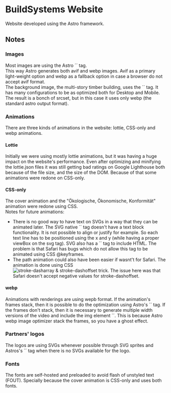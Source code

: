 # BuildSystems Website
Website developed using the Astro framework.

## Notes

### Images
Most images are using the Astro ´<Picture />´ tag.<br />
This way Astro generates both avif and webp images. Avif as a primary light-weight option and webp as a fallback option in case a browser do not accept avif format.<br />
The background image, the multi-story timber building, uses the ´<Image />´ tag. It has many configurations to be as optimized both for Desktop and Mobile. The result is a bonch of srcset, but in this case it uses only webp (the standard astro output format).

### Animations
There are three kinds of animations in the website: lottie, CSS-only and webp animations.<br />
#### Lottie
Initially we were using mostly lottie animations, but it was having a huge impact on the website's performance. Even after optimizing and minifying the lottie.json files it was still getting bad ratings on Google Lighthouse both because of the file size, and the size of the DOM. Because of that some animations were redone on CSS-only.
#### CSS-only
The cover animation and the "Ökologische, Ökonomische, Konformität" animation were redone using CSS.<br />
Notes for future animations:<br />
- There is no good way to have text on SVGs in a way that they can be animated later. The SVG native ´<text></text>´ tag doesn't have a text block functionality. It is not possible to align or justify for example. So each text line has to be positioned using the x and y (while having a proper viewBox on the svg tag). SVG also has a ´<foreignObject></foreignObject>´ tag to include HTML. The problem is that Safari has bugs which do not allow this tag to be animated using CSS @keyframes.
- The path animation could also have been easier if wasnt't for Safari. The animation is done using CSS ![stroke-dasharray & stroke-dashoffset trick](https://www.youtube.com/watch?v=-Na_WRk3k74). The issue here was that Safari doesn't accept negative values for stroke-dashoffset.
#### webp
Animations with renderings are using wepb format. If the animation's frames stack, then it is possible to do the optimization using Astro's ´<Image />´ tag. If the frames don't stack, then it is necessary to generate multiple width versions of the video and include the img element ´<img src="" srcset="" sizes="" alt="" loading="" decoding="" />´. This is because Astro webp image optimizer stack the frames, so you have a ghost effect.

### Partners' logos
The logos are using SVGs whenever possible through SVG sprites and Astros's ´<Image />´ tag when there is no SVGs available for the logo.

### Fonts
The fonts are self-hosted and preloaded to avoid flash of unstyled text (FOUT). Specially because the cover animation is CSS-only and uses both fonts.
